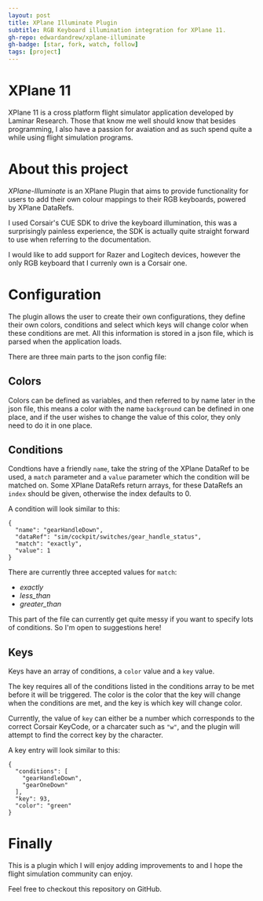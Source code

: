 ```yaml
---
layout: post
title: XPlane Illuminate Plugin
subtitle: RGB Keyboard illumination integration for XPlane 11.
gh-repo: edwardandrew/xplane-illuminate
gh-badge: [star, fork, watch, follow]
tags: [project]
---
```

# XPlane 11
XPlane 11 is a cross platform flight simulator application developed by Laminar Research. Those that know me well should know that besides programming, I also have a passion for avaiation and as such spend quite a while using flight simulation programs.
# About this project
_XPlane-Illuminate_ is an XPlane Plugin that aims to provide functionality for users to add their own colour mappings to their RGB keyboards, powered by XPlane DataRefs.

I used Corsair's CUE SDK to drive the keyboard illumination, this was a surprisingly painless experience, the SDK is actually quite straight forward to use when referring to the documentation. 

I would like to add support for Razer and Logitech devices, however the only RGB keyboard that I currenly own is a Corsair one.

# Configuration
The plugin allows the user to create their own configurations, they define their own colors, conditions and select which keys will change color when these conditions are met. All this information is stored in a json file, which is parsed when the application loads.

There are three main parts to the json config file:
## Colors
Colors can be defined as variables, and then referred to by name later in the json file, this means a color with the name `background` can be defined in one place, and if the user wishes to change the value of this color, they only need to do it in one place.
## Conditions
Condtions have a friendly `name`,  take the string of the XPlane DataRef to be used, a `match` parameter and a `value` parameter which the condition will be matched on. Some XPlane DataRefs return arrays, for these DataRefs an `index` should be given, otherwise the index defaults to 0.

A condition will look similar to this:

``` 
{
  "name": "gearHandleDown",
  "dataRef": "sim/cockpit/switches/gear_handle_status",
  "match": "exactly",
  "value": 1
}
```
There are currently three accepted values for `match`:
- _exactly_
- _less\_than_
- _greater\_than_

This part of the file can currently get quite messy if you want to specify lots of conditions. So I'm open to suggestions here!
## Keys
Keys have an array of conditions, a `color` value and a `key` value. 

The key requires all of the conditions listed in the conditions array to be met before it will be triggered. The color is the color that the key will change when the conditions are met, and the key is which key will change color.

Currently, the value of `key` can either be a number which corresponds to the correct Corsair KeyCode, or a charcater such as `"w"`, and the plugin will attempt to find the correct key by the character.

A key entry will look similar to this:

```
{
  "conditions": [
    "gearHandleDown",
    "gearOneDown"
  ],
  "key": 93,
  "color": "green"
}
```
# Finally
This is a plugin which I will enjoy adding improvements to and I hope the flight simulation community can enjoy.

Feel free to checkout this repository on GitHub.
